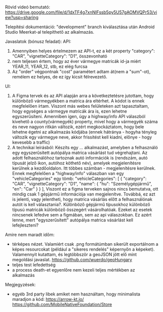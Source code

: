 Rövid videó bemutató:
https://drive.google.com/file/d/1dxTF4g7xnNlFssb5py5U57gAOMVQPr53/view?usp=sharing

Telepítési dokumentáció:
"development" branch kiválasztása után Android Studio Meerkat-al telepíthető az alkalmazás.

Javaslatok (bónusz feladat):
API:
1) Amennyiben helyes értelmezem az API-t, ez a két property 
"category": "CAR", "vignetteCategory": "D1", 
összevonható
2) nem teljesen értem, hogy az éver vármegye matricák id-ja miért YEAR_11, YEAR_12, stb, ez elég furcsa
3) Az "order" végpontnak "cost" paramétert adtam át(nem a "sum"-ot), remélem ez helyes, de ez így kicsit félrevezető.

UI: 
1) A Figma tervek és az API alapján arra a következtetésre jutottam, hogy különböző vármegyékben a matrica ára eltérhet. A kódot is ennek megfelelően írtam. Viszont más webes felületeken azt tapasztaltam, hogy egységes a vármegye matricák ára is, ezen lehetne egyszerűsíteni. 
Amenniben igen, úgy a highway/info API válaszból kivehető a county(vármegyék) property, mivel hogy a vármegyék száma és neve nagyon ritkán változik, ezért megkockáztatom, hogy bele lehetne égetni az alkalmazás kódjába (ennek hátránya - hogyha tényleg változik egy vármegye neve, akkor frissítést kell kiadni, előnye - hogy kevesebb a traffic)
3) A technikai leírásból:
Készíts egy ... alkalmazást, amelyben a felhasználó egy egyszerűsített autópálya matrica vásárlást tud végrehajtani. Az adott felhasználóhoz tartoznak autó információk is (rendszám, autó típusát jelző ikon, autóhoz köthető név), amelyek megjelenítésre kerülnek a kezdőoldalon.
Itt többes számban - megjelenítésre kerülnek. Ennek megfelelően a  "highway/info" válaszban van egy "vehicleCategories" egy tömb:
"vehicleCategories": [ { "category": "CAR", "vignetteCategory": "D1", "name": { "hu": "Személygépjármű", "en": "Car" } } ],  Viszont ez a figma terveken sajnos nincs bemutatva, ott mindig csak 1 gépjármű információja van megjelenítve.
Továbbá, ez azt is jelenti, vagy jelentheti, hogy matrica vásárlás előtt a felhasználónak autót is kell választania?. Különböző gépjármű típusokhoz különböző típusú matricák különböző összegért vásárolhatóak. Ezeket az esetek nincsenek lefedve sem a figmában, sem az api válaszokban. Ez azért lenne, mert "egyszerűsített" autópálya matrica vásárlást kell lefejleszteni?

Amire nem maradt időm:
- térképes nézet. Valamiért csak .png formátúmban sikerült exportálnom a képes resourcokat (például a "sikeres rendelés" képernyőn a képeket). Valamennyit kutattam, és legtöbbször a geoJSON jött elő mint megoldási javaslat.
https://github.com/wuerdo/geoHungary
- teljes test lefedettség
- a process death-et egyenlőre nem kezeli teljes mértékben az alkalmazás

Megjegyzések:
- egyéb 3rd party libek amiket nem használtam, hogy minimalista maradjon a kód: https://arrow-kt.io/
https://github.com/MobileNativeFoundation/Store
